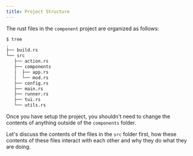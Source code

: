 ```yaml
---
title: Project Structure
---
```


The rust files in the `component` project are organized as follows:

```bash
$ tree
.
├── build.rs
└── src
   ├── action.rs
   ├── components
   │  ├── app.rs
   │  └── mod.rs
   ├── config.rs
   ├── main.rs
   ├── runner.rs
   ├── tui.rs
   └── utils.rs
```

Once you have setup the project, you shouldn't need to change the contents of anything outside of
the `components` folder.

Let's discuss the contents of the files in the `src` folder first, how these contents of these files
interact with each other and why they do what they are doing.
